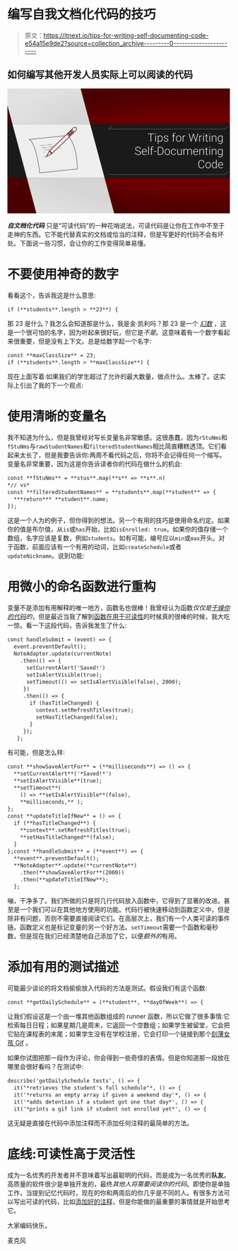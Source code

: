# 编写自我文档化代码的技巧

> 原文：<https://itnext.io/tips-for-writing-self-documenting-code-e54a15e9de2?source=collection_archive---------0----------------------->

## 如何编写其他开发人员实际上可以阅读的代码

![](img/de053dd5534a410808e0f02b0bfd8286.png)

***自文档化代码*** 只是“可读代码”的一种花哨说法，可读代码是让你在工作中不至于走神的东西。它不能代替真实的文档或恰当的注释，但是写更好的代码不会有坏处。下面说一些习惯，会让你的工作变得简单易懂。

# 不要使用神奇的数字

看看这个，告诉我这是什么意思:

```
if (**students**.length > **23**) {
```

那 23 是什么？我怎么会知道那是什么，我是金·凯利吗？那 23 是一个 [*幻数*](https://codeburst.io/software-anti-patterns-magic-numbers-7bc484f40544) ，这是一个很可怕的名字，因为听起来很好玩，但它是*不是*。这意味着有一个数字看起来很重要，但是没有上下文。总是给数字起一个名字:

```
const **maxClassSize** = 23;
if (**students**.length > **maxClassSize**) {
```

现在上面写着:如果我们的学生超过了允许的最大数量，做点什么。太棒了。这实际上引出了我的下一个观点:

# 使用清晰的变量名

我不知道为什么，但是我曾经对写长变量名非常敏感。这很愚蠢，因为`rStuNms`和`fStuNms`与`rawStudentNames`和`filteredStudentNames`相比简直糟糕透顶。它们看起来太长了，但是我要告诉你:两周不看代码之后，你将不会记得任何一个缩写。变量名非常重要，因为这是你告诉读者你的代码在做什么的机会:

```
const **fStuNms** = **stus**.map(**s** => **s**.n) 
*// vs*
const **filteredStudentNames** = **students**.map(**student** => {
  ***return*** **student**.name;
});
```

这是一个人为的例子，但你得到的想法。另一个有用的技巧是使用命名约定。如果你的值是布尔值，从`is`或`has`开始，比如`isEnrolled: true`。如果你的值存储一个数组，名字应该是复数，例如`students`。如有可能，编号应以`min`或`max`开头。对于函数，前面应该有一个有用的动词，比如`createSchedule`或者`updateNickname`。说到功能:

# 用微小的命名函数进行重构

变量不是添加有用解释的唯一地方，函数名也很棒！我曾经认为函数*仅仅是[干燥你的代码](https://en.wikipedia.org/wiki/Don%27t_repeat_yourself)的*，但是最近当我了解到[函数在用于可读性](https://www.amazon.com/Refactoring-Improving-Existing-Addison-Wesley-Signature/dp/0134757599/ref=asc_df_0134757599/?tag=hyprod-20&linkCode=df0&hvadid=312125971120&hvpos=1o1&hvnetw=g&hvrand=12058574021797762441&hvpone=&hvptwo=&hvqmt=&hvdev=c&hvdvcmdl=&hvlocint=&hvlocphy=9004398&hvtargid=pla-464425925893&psc=1&tag=&ref=&adgrpid=61316180839&hvpone=&hvptwo=&hvadid=312125971120&hvpos=1o1&hvnetw=g&hvrand=12058574021797762441&hvqmt=&hvdev=c&hvdvcmdl=&hvlocint=&hvlocphy=9004398&hvtargid=pla-464425925893)的时候真的很棒的时候，我大吃一惊。看一下这段代码，告诉我发生了什么:

```
const handleSubmit = (event) => {
  event.preventDefault();
  NoteAdapter.update(currentNote)
    .then(() => {
      setCurrentAlert('Saved!')
      setIsAlertVisible(true);
      setTimeout(() => setIsAlertVisible(false), 2000);
     })
     .then(() => {
       if (hasTitleChanged) {
         context.setRefreshTitles(true); 
         setHasTitleChanged(false);
       }
     });
   };
```

有可能，但是怎么样:

```
const **showSaveAlertFor** = (**milliseconds**) => () => { 
  **setCurrentAlert**('*Saved!*')
  **setIsAlertVisible**(true);
  **setTimeout**(
    () => **setIsAlertVisible**(false), 
    **milliseconds,** );
};
const **updateTitleIfNew** = () => {
  if (**hasTitleChanged**) {
    **context**.setRefreshTitles(true); 
    **setHasTitleChanged**(false);
  }
};const **handleSubmit** = (**event**) => {
  **event**.preventDefault();
  **NoteAdapter**.update(**currentNote**)
    .then(**showSaveAlertFor**(2000))
    .then(**updateTitleIfNew**);
  };
```

嘣，干净多了。我们所做的只是将几行代码放入函数中，它得到了显著的改进。甚至是一个我们可以在其他地方使用的功能。代码行被快速移动到函数定义中，但是除非有问题，否则不需要直接阅读它们。在高层次上，我们有一个人类可读的事件链。函数定义也是标记变量的另一个好方法。`setTimeout`需要一个函数和毫秒数，但是现在我们已经清楚地自己添加了它，以便*额外的*有用。

# 添加有用的测试描述

可能最少谈论的将文档偷偷放入代码的方法是测试。假设我们有这个函数:

```
const **getDailySchedule** = (**student**, **dayOfWeek**) => { 
```

让我们假设这是一个由一堆其他函数组成的 runner 函数，所以它做了很多事情:它检索每日日程；如果星期几是周末，它返回一个空数组；如果学生被留堂，它会把它贴在课程表的末尾；如果学生没有在学校注册，它会打印一个链接到那个[刻薄女孩 Gif](https://giphy.com/explore/she-doesnt-even-go-here) 。

如果你试图把那一段作为评论，你会得到一些奇怪的表情。但是你知道那一段放在哪里会很好看吗？在测试中:

```
describe('getDailySchedule tests', () => {
  it("*retrieves the student's full schedule"*, () => { 
  it('*returns an empty array if given a weekend day'*, () => {  
  it('*adds detention if a student got one that day*', () => {
  it('*prints a gif link if student not enrolled yet*', () => {
```

这无疑是直接在代码中添加注释而不添加任何注释的最简单的方法。

# 底线:可读性高于灵活性

成为一名优秀的开发者并不意味着写出最聪明的代码，而是成为一名优秀的**队友**。高质量的软件很少是单独开发的，最终*其他人将需要阅读你的代码*。即使你是单独工作，当提到记忆代码时，现在的你和两周后的你几乎是不同的人。有很多方法可以写出可读的代码，比如[添加好的注释](https://medium.com/@mikecronin92/what-makes-a-good-code-comment-5267debd2c24)，但是你能做的最重要的事情就是开始思考它。

大家编码快乐，

麦克风